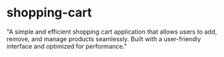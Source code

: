 # shopping-cart
"A simple and efficient shopping cart application that allows users to add, remove, and manage products seamlessly. Built with a user-friendly interface and optimized for performance."
